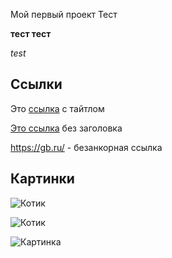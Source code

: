 Мой первый проект
Тест

**тест тест**

*test*

## Ссылки
Это [ссылка](https://gb.ru/ "GeekBrains") с тайтлом

[Это ссылка](https://gb.ru/) без заголовка

https://gb.ru/ - безанкорная ссылка

## Картинки
![Котик](https://avatars.mds.yandex.net/i?id=2b86d443316a2c6ddcaa0c3a18599e00-5169780-images-thumbs&n=13)

![Котик](https://avatars.mds.yandex.net/i?id=1df3b9a13336fd72a8c231c20147fa2a-6946674-images-thumbs&n=13 "Другой котик")

![Картинка][logo]

[logo]: https://avatars.mds.yandex.net/i?id=220b34c3bb4b3e7c34f1953933906f81-5876089-images-thumbs&n=13

